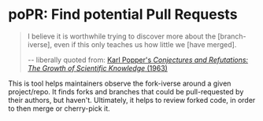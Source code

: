 # poPR: Find potential Pull Requests

> I believe it is worthwhile trying to discover more about the
> [branch-iverse], even if this only teaches us how little we
> [have merged].
>
> -- liberally quoted from: [Karl Popper's _Conjectures and Refutations: The Growth of Scientific Knowledge_ (1963)](https://en.wikiquote.org/wiki/Karl_Popper#Conjectures_and_Refutations:_The_Growth_of_Scientific_Knowledge_(1963))

This is tool helps maintainers observe the fork-iverse around a given project/repo.
It finds forks and branches that could be pull-requested by their authors, but haven't.
Ultimately, it helps to review forked code, in order to then merge or cherry-pick it.
